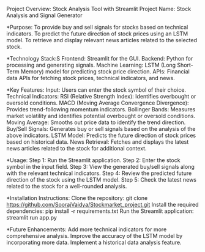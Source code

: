 Project Overview: Stock Analysis Tool with Streamlit
Project Name: Stock Analysis and Signal Generator

*Purpose:
To provide buy and sell signals for stocks based on technical indicators.
To predict the future direction of stock prices using an LSTM model.
To retrieve and display relevant news articles related to the selected stock.


*Technology Stack:S
Frontend: Streamlit for the GUI.
Backend: Python for processing and generating signals.
Machine Learning: LSTM (Long Short-Term Memory) model for predicting stock price direction.
APIs:
Financial data APIs for fetching stock prices, technical indicators, and news.


*Key Features:
Input: Users can enter the stock symbol of their choice.
Technical Indicators:
RSI (Relative Strength Index): Identifies overbought or oversold conditions.
MACD (Moving Average Convergence Divergence): Provides trend-following momentum indicators.
Bollinger Bands: Measures market volatility and identifies potential overbought or oversold conditions.
Moving Average: Smooths out price data to identify the trend direction.
Buy/Sell Signals: Generates buy or sell signals based on the analysis of the above indicators.
LSTM Model: Predicts the future direction of stock prices based on historical data.
News Retrieval: Fetches and displays the latest news articles related to the stock for additional context.


*Usage:
Step 1: Run the Streamlit application.
Step 2: Enter the stock symbol in the input field.
Step 3: View the generated buy/sell signals along with the relevant technical indicators.
Step 4: Review the predicted future direction of the stock using the LSTM model.
Step 5: Check the latest news related to the stock for a well-rounded analysis.


*Installation Instructions:
Clone the repository: git clone https://github.com/SoorajVaidya/Stockmarket_project.git
Install the required dependencies: pip install -r requirements.txt
Run the Streamlit application: streamlit run app.py


*Future Enhancements:
Add more technical indicators for more comprehensive analysis.
Improve the accuracy of the LSTM model by incorporating more data.
Implement a historical data analysis feature.
